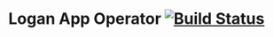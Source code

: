 # Logan App Operator [![Build Status](https://travis-ci.org/logancloud/logan-app-operator.svg?branch=master)](https://travis-ci.org/logancloud/logan-app-operator) 